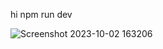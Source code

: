 hi
npm run dev

![Screenshot 2023-10-02 163206](https://github.com/IT21284816/Portfolio-Website/assets/99232799/45d41767-aeb5-4f9c-9947-4b2f584fd415)

